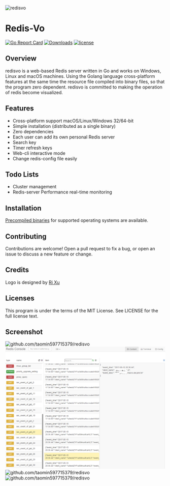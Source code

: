 ![redisvo](./logo.png)

# Redis-Vo

[![Go Report Card](https://goreportcard.com/badge/github.com/taomin597715379/redisvo)](https://goreportcard.com/report/github.com/taomin597715379/redisvo)
[![Downloads](https://img.shields.io/github/downloads/taomin597715379/redisvo/total.svg)](https://github.com/taomin597715379/redisvo/releases)
[![license](https://img.shields.io/github/license/mashape/apistatus.svg?maxAge=2592000)](https://github.com/taomin597715379/redisvo/blob/master/LICENSE)

## Overview

redisvo is a web-based Redis server written in Go and works on Windows, Linux and macOS machines. Using the Golang language cross-platform features at the same time the resource file compiled into binary files, so that the program zero dependent. redisvo is committed to making the operation of redis become visualized.

## Features

- Cross-platform support macOS/Linux/Windows 32/64-bit
- Simple installation (distributed as a single binary)
- Zero dependencies
- Each user can add its own personal Redis server
- Search key
- Timer refresh keys
- Web-cli interactive mode
- Change redis-config file easily

## Todo Lists

- Cluster management
- Redis-server Performance real-time monitoring

## Installation

[Precompiled binaries](https://github.com/taomin597715379/redisvo/releases) for supported 
operating systems are available.

## Contributing

Contributions are welcome! Open a pull request to fix a bug, or open an issue to discuss a new feature or change.

## Credits

Logo is designed by [Ri Xu](https://xuri.me)

## Licenses

This program is under the terms of the MIT License. See LICENSE for the full license text.

## Screenshot

![github.com/taomin597715379/redisvo](./doc/index.png)
![github.com/taomin597715379/redisvo](./doc/main.png)
![github.com/taomin597715379/redisvo](./doc/cli.png)
![github.com/taomin597715379/redisvo](./doc/config.png)
